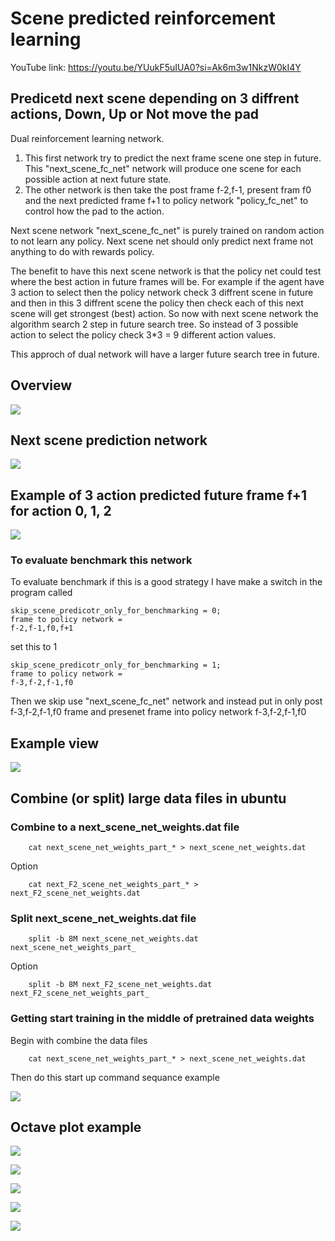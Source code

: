 # Scene predicted reinforcement learning
YouTube link:
https://youtu.be/YUukF5uIUA0?si=Ak6m3w1NkzW0kI4Y

## Predicetd next scene depending on 3 diffrent actions, Down, Up or Not move the pad

Dual reinforcement learning network.
1. This first network try to predict the next frame scene one step in future. This "next_scene_fc_net" network will produce one scene for each possible action at next future state.
2. The other network is then take the post frame f-2,f-1, present fram f0 and the next predicted frame f+1 to policy network "policy_fc_net" to control how the pad to the action.

Next scene network "next_scene_fc_net" is purely trained on random action to not learn any policy. Next scene net should only predict next frame not anything to do with rewards policy. 

The benefit to have this next scene network is that the policy net could test where the best action in future frames will be.
For example if the agent have 3 action to select then the policy network check 3 diffrent scene in future and then in this 3 diffrent scene the policy then check each of this next scene will 
get strongest (best) action. So now with next scene network the algorithm search 2 step in future search tree. So instead of 3 possible action to select the policy check 3*3 = 9 different action values.

This approch of dual network will have a larger future search tree in future.

## Overview

![](overview.png)

## Next scene prediction network 

![](next_scene_prediction_network.png)

## Example of 3 action predicted future frame f+1 for action 0, 1, 2

![](ball_close_to_pad_example_zoomed_in.png)

### To evaluate benchmark this network
To evaluate benchmark if this is a good strategy I have make a switch in the program called 

    skip_scene_predicotr_only_for_benchmarking = 0;
    frame to policy network = 
    f-2,f-1,f0,f+1
    
set this to 1

    skip_scene_predicotr_only_for_benchmarking = 1;
    frame to policy network = 
    f-3,f-2,f-1,f0

Then we skip use "next_scene_fc_net" network 
and instead put in only post f-3,f-2,f-1,f0 frame and presenet frame into policy network f-3,f-2,f-1,f0 

## Example view

![](example.png)

## Combine (or split) large data files in ubuntu

### Combine to a next_scene_net_weights.dat file

        cat next_scene_net_weights_part_* > next_scene_net_weights.dat

Option

        cat next_F2_scene_net_weights_part_* > next_F2_scene_net_weights.dat

### Split next_scene_net_weights.dat file
        split -b 8M next_scene_net_weights.dat next_scene_net_weights_part_

Option

        split -b 8M next_F2_scene_net_weights.dat next_F2_scene_net_weights_part_

### Getting start training in the middle of pretrained data weights

Begin with combine the data files

        cat next_scene_net_weights_part_* > next_scene_net_weights.dat

Then do this start up command sequance example

![](getting_started_in_middle.png)

## Octave plot example

![](octave/octave_example.png)

![](octave/octave_example2.png)

![](octave/octave_example3.png)

![](in_middle_traning_example2.png)

![](all_from_begining_slower_learning_rate.png)

        



